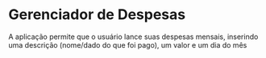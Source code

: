 # Gerenciador de Despesas

A aplicação permite que o usuário lance suas despesas mensais, inserindo uma descrição (nome/dado do que foi pago), um valor e um dia do mês 
